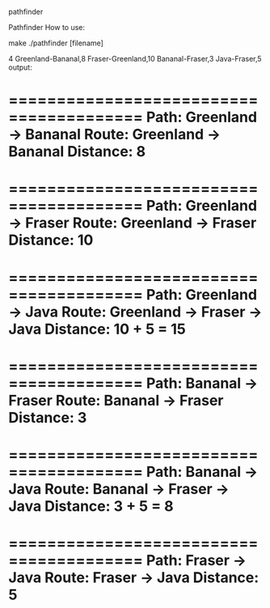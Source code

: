 pathfinder

Pathfinder How to use:

make
./pathfinder [filename]

4
Greenland-Bananal,8
Fraser-Greenland,10
Bananal-Fraser,3
Java-Fraser,5
output:

========================================
Path: Greenland -> Bananal
Route: Greenland -> Bananal
Distance: 8
========================================
========================================
Path: Greenland -> Fraser
Route: Greenland -> Fraser
Distance: 10
========================================
========================================
Path: Greenland -> Java
Route: Greenland -> Fraser -> Java
Distance: 10 + 5 = 15
========================================
========================================
Path: Bananal -> Fraser
Route: Bananal -> Fraser
Distance: 3
========================================
========================================
Path: Bananal -> Java
Route: Bananal -> Fraser -> Java
Distance: 3 + 5 = 8
========================================
========================================
Path: Fraser -> Java
Route: Fraser -> Java
Distance: 5
========================================
